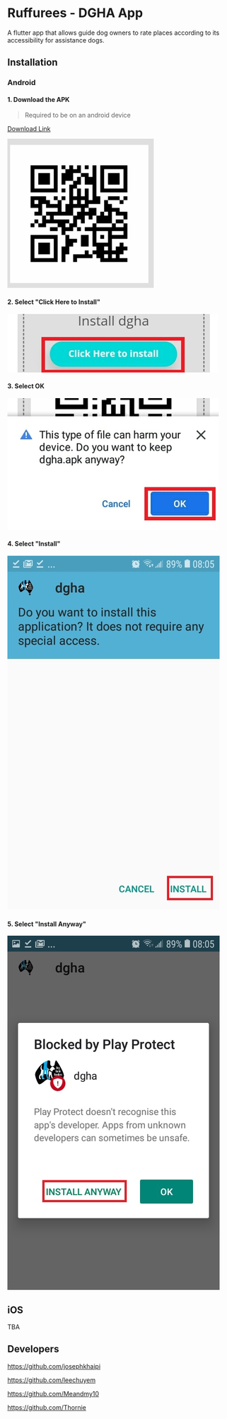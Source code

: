 # Ruffurees - DGHA App

A flutter app that allows guide dog owners to rate places according to its accessibility for assistance dogs.

## Installation
### Android

#### 1. Download the APK

> Required to be on an android device

[Download Link](http://bit.ly/2DquBRx)

![QR](assets/QR.png)


#### 2. Select "Click Here to Install"
![QR](assets/select_install.jpg)

#### 3. Select OK
![QR](assets/ok.jpg)

#### 4. Select "Install"
![QR](assets/install.jpg)

#### 5. Select "Install Anyway"
![QR](assets/install_anyway.jpg)

## iOS

TBA

## Developers

https://github.com/josephkhaipi

https://github.com/leechuyem

https://github.com/Meandmy10

https://github.com/Thornie
